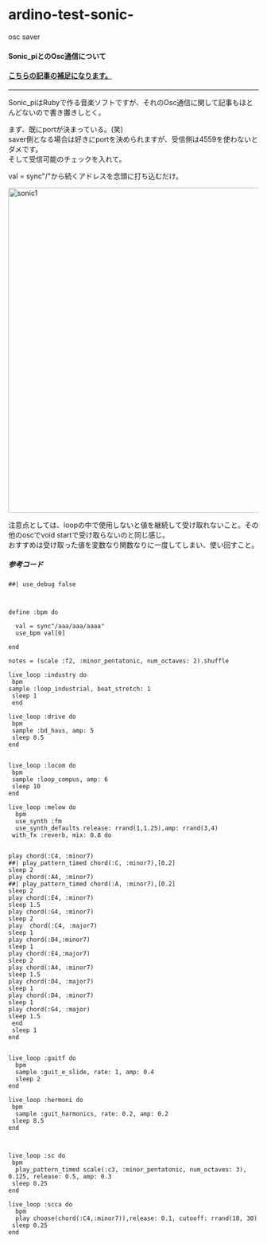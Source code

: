 # ardino-test-sonic-
osc saver 

#### Sonic_piとのOsc通信について
#### [こちらの記事の補足になります。](https://github.com/naoto-leon/VR-test-5-Backup3-2-master)
*** 

Sonic_piはRubyで作る音楽ソフトですが、それのOsc通信に関して記事もほとんどないので書き置きしとく。

まず、既にportが決まっている。(笑)  
saver側となる場合は好きにportを決められますが、受信側は4559を使わないとダメです。  
そして受信可能のチェックを入れて。　

  val = sync"/"から続くアドレスを念頭に打ち込むだけ。  
  
<img width="653" alt="sonic1" src="https://user-images.githubusercontent.com/43961147/63844549-61e95c80-c9c3-11e9-9768-cd5c45b2f26c.png">

注意点としては、loopの中で使用しないと値を継続して受け取れないこと。その他のoscでvoid startで受け取らないのと同じ感じ。  
おすすめは受け取った値を変数なり関数なりに一度してしまい、使い回すこと。　

##### 参考コード　

    ##| use_debug false



    define :bpm do
  
      val = sync"/aaa/aaa/aaaa"
      use_bpm val[0]

    end

    notes = (scale :f2, :minor_pentatonic, num_octaves: 2).shuffle

    live_loop :industry do
     bpm
    sample :loop_industrial, beat_stretch: 1
     sleep 1
     end
 
    live_loop :drive do
     bpm
     sample :bd_haus, amp: 5
     sleep 0.5
    end


    live_loop :locom do
     bpm
     sample :loop_compus, amp: 6
     sleep 10
    end

    live_loop :melow do
      bpm
      use_synth :fm
      use_synth_defaults release: rrand(1,1.25),amp: rrand(3,4)
     with_fx :reverb, mix: 0.8 do
    
    
    play chord(:C4, :minor7)
    ##| play_pattern_timed chord(:C, :minor7),[0.2]
    sleep 2
    play chord(:A4, :minor7)
    ##| play_pattern_timed chord(:A, :minor7),[0.2]
    sleep 2
    play chord(:E4, :minor7)
    sleep 1.5
    play chord(:G4, :minor7)
    sleep 2
    play  chord(:C4, :major7)
    sleep 1
    play chord(:D4,:minor7)
    sleep 1
    play chord(:E4,:major7)
    sleep 2
    play chord(:A4, :minor7)
    sleep 1.5
    play chord(:D4, :major7)
    sleep 1
    play chord(:D4, :minor7)
    sleep 1
    play chord(:G4, :major)
    sleep 1.5
     end
     sleep 1
    end


    live_loop :guitf do
      bpm
      sample :guit_e_slide, rate: 1, amp: 0.4
      sleep 2
    end

    live_loop :hermoni do
     bpm
      sample :guit_harmonics, rate: 0.2, amp: 0.2
     sleep 8.5
    end



    live_loop :sc do
     bpm
      play_pattern_timed scale(:c3, :minor_pentatonic, num_octaves: 3), 0.125, release: 0.5, amp: 0.3
     sleep 0.25
    end

    live_loop :scca do
      bpm
      play choose(chord(:C4,:minor7)),release: 0.1, cutooff: rrand(10, 30)
     sleep 0.25
    end
